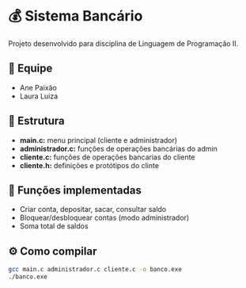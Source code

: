 # 💰 Sistema Bancário

Projeto desenvolvido para disciplina de Linguagem de Programação II.

## 👥 Equipe
- Ane Paixão
- Laura Luiza

## 🧱 Estrutura
- **main.c:** menu principal (cliente e administrador)
- **administrador.c:** funções de operações bancárias do admin
- **cliente.c:** funções de operações bancarias do cliente
- **cliente.h:** definições e protótipos do clinte

## 🔑 Funções implementadas
- Criar conta, depositar, sacar, consultar saldo
- Bloquear/desbloquear contas (modo administrador)
- Soma total de saldos

## ⚙️ Como compilar
```bash
gcc main.c administrador.c cliente.c -o banco.exe
./banco.exe
